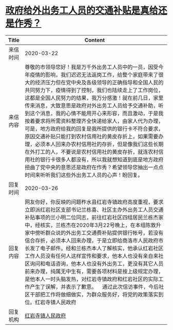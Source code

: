 # <a href="http://www.shangluo.gov.cn/zmhd/ldxxxx.jsp?urltype=leadermail.LeaderMailContentUrl&wbtreeid=1112&leadermailid=5741">政府给外出务工人员的交通补贴是真给还是作秀？</a>
|Title|Content|
|:---:|---|
|来信时间|2020-03-22|
|来信内容|尊敬的市领导您好！我是万千外出务工人员中的一员，因受今年疫情的影响，我们迟迟无法返岗工作，给整个家庭带来了很大的经济压力但在党中央及各级领导的正确指导和全国人民的共同努力下，疫情得到了控制，我们也陆续走上了工作岗位，这都是全国人民努力的结果，我万分感激！就在前几日，家里传来消息，大致意思是政府对外出务工人员给予交通补助，听到这个消息，我的心情不能用开心来形容，而且激动，于是我按着要求将所需资料整理齐全快递给家人，由家人代为办理，可是，地方政府给我的回复是我所提供的银行卡不符合要求，原因交通补贴只能打到农村信用社的黄皮存折上，如果需要办理，必须本人回来办农村信用社的存折，但是像我们这些长期在外打工的人，不要说是农村信用社的黄皮存折，就连农村信用社的银行卡很多人都没有，所以我就想知道到底是地方政府扭曲了党中央的意思还是政府在作秀？希望领导您抽出一点点时间来听听我们这些外出务工人员的心声！盼回复。|
|回复时间|2020-03-26|
|回复内容|网友你好，你反映的问题柞水县红岩寺镇政府高度重视，要求立即派红岩社区支部书记兰栋喜、社区主办外出务工人员交通补贴事项的兰小明二位同志，前往红岩社区四组居民兰栋杰家中，经核实，兰栋杰在2020年3月22号晚上，在本组陈敦升家中傍听群众说的外出务工交通费补贴提供银行帐号，若没有信合存折，必须本人回来办理，于是立即给商洛市人民政府市长发了电子邮件。经和兰栋杰本人了解核实，他承认红岩社区工作人员没有任何人这样宣传和要求，他本人也没有亲自来社区询问和电话咨询，他本人也没有外出务工，更没有其它人员前来办理，纯属无中生有，需要各项材料是按上级规定办理，是他本人一时头脑发热，对红岩寺镇政府和红岩社区的实际工作产生了误解，并表示了歉意。    通过此次信访事件，今后社区干部把工作将做细做实，为群众服务好，将党的政策落实到位。红岩寺镇人民政府|
|回复机构|<a href="../../categories/agencies/红岩寺镇人民政府.md">红岩寺镇人民政府</a>|